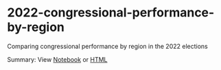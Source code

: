 # 2022-congressional-performance-by-region

Comparing congressional performance by region in the 2022 elections

Summary: View [Notebook](ByRegion.ipynb) or [HTML](https://ankar.io/2022-congressional-performance-by-region/ByRegion.html)
